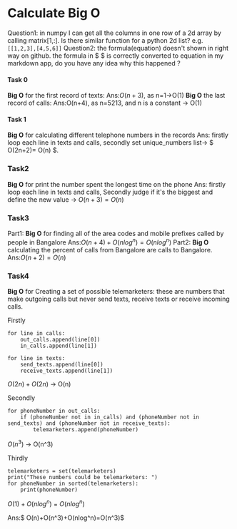 # Calculate Big O
Question1: in numpy I can get all the columns in one row of a 2d array by calling matrix[1,:]. Is there similar function for a python 2d list? e.g. `[[1,2,3],[4,5,6]]`
Question2: the formula(equation) doesn't shown in right way on github. the formula in $ $ is correctly converted to equation in my markdown app, do you have any idea why this happened ?
#### Task 0
**Big O** for the first record of texts:
Ans:$O(n+3)$,   as n=1->O(1)
**Big O** the last record of calls:
Ans:O(n+4), as n=5213, and n is a constant -> O(1)
#### Task 1
**Big O** for calculating different telephone numbers in the records
Ans: firstly loop each line in texts and calls, secondly set unique_numbers list-> $ O(2n+2)=  O(n) $.

### Task2
**Big O** for print the  number spent the longest time on the phone
Ans: firstly loop each line in texts and calls, Secondly judge if it's the biggest and define the new value -> $O(n+3)=O(n)$

### Task3
Part1: **Big O** for finding all of the area codes and mobile prefixes called by people in Bangalore
Ans:$O(n+4)+O(nlog^n)= O(nlog^n)$
Part2:  **Big O** calculating the percent of calls from Bangalore are calls to Bangalore.
Ans:$O(n+2) = O(n)$
### Task4
 **Big O**  for Creating a set of possible telemarketers:
these are numbers that make outgoing calls but never send texts, receive texts or receive incoming calls.

Firstly
```
for line in calls:
    out_calls.append(line[0])
    in_calls.append(line[1])

for line in texts:
    send_texts.append(line[0])
    receive_texts.append(line[1])
```
$O(2n)+O(2n)$ -> O(n)

Secondly
```
for phoneNumber in out_calls:
    if (phoneNumber not in in_calls) and (phoneNumber not in send_texts) and (phoneNumber not in receive_texts):
        telemarketers.append(phoneNumber)
```
$O(n^3)$ -> O(n^3)

Thirdly
```
telemarketers = set(telemarketers)
print("These numbers could be telemarketers: ")
for phoneNumber in sorted(telemarketers):
    print(phoneNumber)
```
$O(1)+O(nlog^n)$ = $O(nlog^n)$

Ans:$ O(n)+O(n^3)+O(nlog^n)=O(n^3)$
